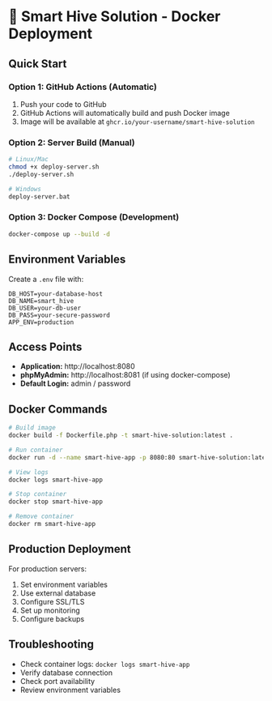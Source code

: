 # 🐝 Smart Hive Solution - Docker Deployment

## Quick Start

### Option 1: GitHub Actions (Automatic)
1. Push your code to GitHub
2. GitHub Actions will automatically build and push Docker image
3. Image will be available at `ghcr.io/your-username/smart-hive-solution`

### Option 2: Server Build (Manual)
```bash
# Linux/Mac
chmod +x deploy-server.sh
./deploy-server.sh

# Windows
deploy-server.bat
```

### Option 3: Docker Compose (Development)
```bash
docker-compose up --build -d
```

## Environment Variables

Create a `.env` file with:
```env
DB_HOST=your-database-host
DB_NAME=smart_hive
DB_USER=your-db-user
DB_PASS=your-secure-password
APP_ENV=production
```

## Access Points

- **Application:** http://localhost:8080
- **phpMyAdmin:** http://localhost:8081 (if using docker-compose)
- **Default Login:** admin / password

## Docker Commands

```bash
# Build image
docker build -f Dockerfile.php -t smart-hive-solution:latest .

# Run container
docker run -d --name smart-hive-app -p 8080:80 smart-hive-solution:latest

# View logs
docker logs smart-hive-app

# Stop container
docker stop smart-hive-app

# Remove container
docker rm smart-hive-app
```

## Production Deployment

For production servers:
1. Set environment variables
2. Use external database
3. Configure SSL/TLS
4. Set up monitoring
5. Configure backups

## Troubleshooting

- Check container logs: `docker logs smart-hive-app`
- Verify database connection
- Check port availability
- Review environment variables

